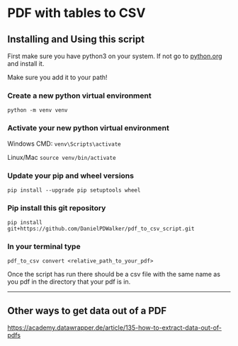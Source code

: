 # PDF with tables to CSV

## Installing and Using this script

First make sure you have python3 on your system. If not go to [python.org](https://www.python.org/) and install it. 

Make sure you add it to your path!

### Create a new python virtual environment

`python -m venv venv`

### Activate your new python virtual environment

Windows CMD:
`venv\Scripts\activate`

Linux/Mac
`source venv/bin/activate`

### Update your pip and wheel versions

`pip install --upgrade pip setuptools wheel`

### Pip install this git repository

`pip install git+https://github.com/DanielPDWalker/pdf_to_csv_script.git`

### In your terminal type

`pdf_to_csv convert <relative_path_to_your_pdf>`

Once the script has run there should be a csv file with the same name as you pdf in the directory that your pdf is in.

---

## Other ways to get data out of a PDF

https://academy.datawrapper.de/article/135-how-to-extract-data-out-of-pdfs
